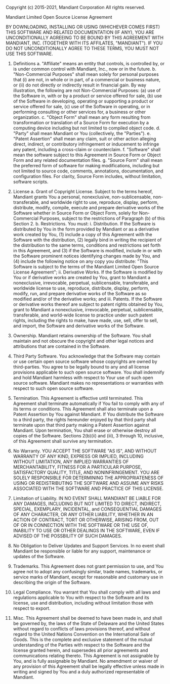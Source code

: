 Copyright (c) 2015-2021, Mandiant Corporation
All rights reserved.


Mandiant Limited Open Source License Agreement

BY DOWNLOADING, INSTALLING OR USING (WHICHEVER COMES FIRST) THIS SOFTWARE AND RELATED DOCUMENTATION (IF ANY), YOU ARE UNCONDITIONALLY AGREEING TO BE BOUND BY THIS AGREEMENT WITH MANDIANT, INC. (TOGETHER WITH ITS AFFILATES, "MANDIANT"). IF YOU DO NOT UNCONDITIONALLY AGREE TO THESE TERMS, YOU MUST NOT USE THIS SOFTWARE.

1.	Definitions
  a.	"Affiliate" means an entity that controls, is controlled by, or is under common control with Mandiant, Inc., now or in the future.
  b.	"Non-Commercial Purposes" shall mean solely for personal purposes that (i) are not, in whole or in part, of a commercial or business nature, or (ii) do not directly or indirectly result in financial gain. By way illustration, the following are not Non-Commercial Purposes: (a) use of the Software in, with or by a product or service offered for sale, (b) use of the Software in developing, operating or supporting a product or service offered for sale, (c) use of the Software in operating, or in performing consulting or other services for, a business or other organization.
  c.	"Object Form" shall mean any form resulting from transformation or translation of a Source Form for execution by a computing device including but not limited to compiled object code.
  d.	"Party" shall mean Mandiant or You (collectively, the "Parties").
  e.	"Patent Assertion" shall mean any claim, suit or other action alleging direct, indirect, or contributory infringement or inducement to infringe any patent, including a cross-claim or counterclaim.
  f.	"Software" shall mean the software subject to this Agreement in Source Form or Object Form and any related documentation files.
  g.	"Source Form" shall mean the preferred form of software for making modifications, including but not limited to source code, comments, annotations, documentation, and configuration files.  For clarity, Source Form includes, without limitation, software scripts.

2.	License
  a.	Grant of Copyright License. Subject to the terms hereof, Mandiant grants You a personal, nonexclusive, non-sublicensable, non-transferable, and worldwide right to use, reproduce, display, perform, distribute, modify, compile, execute and prepare derivative works of the Software whether in Source Form or Object Form, solely for Non-Commercial Purposes, subject to the restrictions of Paragraph (b) of this Section 2.
  b.	Restrictions. You must:
    i.	Distribution. If the Software is distributed by You in the form provided by Mandiant or as a derivative work created by You, (1) include a copy of this Agreement with the Software with the distribution, (2) legally bind in writing the recipient of the distribution to the same terms, conditions and restrictions set forth in this Agreement, and (3) if the Software is modified, include in or with the Software prominent notices identifying changes made by You, and (4) include the following notice on any copy you distribute: "This Software is subject to the terms of the Mandiant Limited Open Source License Agreement";
    ii.	Derivative Works. If the Software is modified by You or if derivative works are created by You, grant to Mandiant a nonexclusive, irrevocable, perpetual, sublicensable, transferable, and worldwide license to use, reproduce, distribute, display, perform, modify, run, and prepare derivative works of the Software as so modified and/or of the derivative works; and
    iii.	Patents. If the Software or derivative works thereof are subject to patent rights obtained by You, grant to Mandiant a nonexclusive, irrevocable, perpetual, sublicensable, transferable, and world-wide license to practice under such patent rights, including the rights to make, have made, use, sell, offer to sell, and import, the Software and derivative works of the Software.

3.	Ownership. Mandiant retains ownership of the Software. You shall maintain and not obscure the copyright and other legal notices and attributions that are contained in the Software.

4.	Third Party Software. You acknowledge that the Software may contain or use certain open source software whose copyrights are owned by third-parties. You agree to be legally bound to any and all license provisions applicable to such open source software. You shall indemnify and hold Mandiant harmless with respect to Your use of such open source software. Mandiant makes no representations or warranties with respect to such open source software.

5.	Termination. This Agreement is effective until terminated. This Agreement shall terminate automatically if You fail to comply with any of its terms or conditions. This Agreement shall also terminate upon a Patent Assertion by You against Mandiant. If You distribute the Software to a third party, the rights hereunder enjoyed by that third party shall terminate upon that third party making a Patent Assertion against Mandiant. Upon termination, You shall erase or otherwise destroy all copies of the Software. Sections 2(b)(ii) and (iii), 3 through 10, inclusive, of this Agreement shall survive any termination.

6.	No Warranty. YOU ACCEPT THE SOFTWARE "AS IS", AND WITHOUT WARRANTY OF ANY KIND, EXPRESS OR IMPLIED, INCLUDING WITHOUT LIMITATION, ANY IMPLIED WARRANTIES OF MERCHANTABILITY, FITNESS FOR A PARTICULAR PURPOSE, SATISFACTORY QUALITY, TITLE, AND NONINFRINGEMENT. YOU ARE SOLELY RESPONSIBLE FOR DETERMINING THE APPROPRIATENESS OF USING OR REDISTRIBUTING THE SOFTWARE AND ASSUME ANY RISKS ASSOCIATED WITH THE SOFTWARE AND PRACTICE OF THIS LICENSE.

7.	Limitation of Liability. IN NO EVENT SHALL MANDIANT BE LIABLE FOR ANY DAMAGES, INCLUDING BUT NOT LIMITED TO DIRECT, INDIRECT, SPECIAL, EXEMPLARY, INCIDENTAL, and CONSEQUENTIAL DAMAGES OF ANY CHARACTER, OR ANY OTHER LIABILITY, WHETHER IN AN ACTION OF CONTRACT, TORT OR OTHERWISE, ARISING FROM, OUT OF OR IN CONNECTION WITH THE SOFTWARE OR THE USE OF, INABILITY TO USE OR OTHER DEALINGS IN THE SOFTWARE, EVEN IF ADVISED OF THE POSSBILITY OF SUCH DAMAGES.

8.	No Obligation to Deliver Updates and Support Services. In no event shall Mandiant be responsible or liable for any support, maintenance or updates of the Software.

9.	Trademarks. This Agreement does not grant permission to use, and You agree not to adopt any confusingly similar, trade names, trademarks, or service marks of Mandiant, except for reasonable and customary use in describing the origin of the Software.

10.	Legal Compliance. You warrant that You shall comply with all laws and regulations applicable to You with respect to the Software and its license, use and distribution, including without limitation those with respect to export.

11.	Misc.  This Agreement shall be deemed to have been made in, and shall be governed by, the laws of the State of Delaware and the United States without regard to conflicts of laws provisions thereof, and without regard to the United Nations Convention on the International Sale of Goods. This is the complete and exclusive statement of the mutual understanding of the Parties with respect to the Software and the license granted herein, and supersedes all prior agreements and communications relating thereto. This Agreement is not assignable by You, and is fully assignable by Mandiant. No amendment or waiver of any provision of this Agreement shall be legally effective unless made in writing and signed by You and a duly authorized representable of Mandiant.
